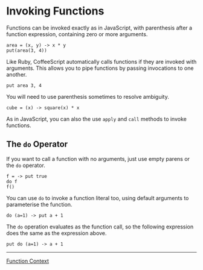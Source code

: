 # Invoking Functions

Functions can be invoked exactly as in JavaScript, with parenthesis after a function
expression, containing zero or more arguments.

    area = (x, y) -> x * y
    put(area(3, 4))

Like Ruby, CoffeeScript automatically calls functions if they are invoked with arguments.
This allows you to pipe functions by passing invocations to one another.

    put area 3, 4

You will need to use parenthesis sometimes to resolve ambiguity.

    cube = (x) -> square(x) * x

As in JavaScript, you can also the use `apply` and `call` methods to invoke functions.

## The `do` Operator

If you want to call a function with no arguments, just use empty parens or the `do`
operator.

    f = -> put true
    do f
    f()

You can use `do` to invoke a function literal too, using default arguments to parameterise
the function.

    do (a=1) -> put a + 1

The `do` operation evaluates as the function call, so the following expression does the
same as the expression above.

    put do (a=1) -> a + 1

---

[Function Context](/docs/book/function_context.md)
